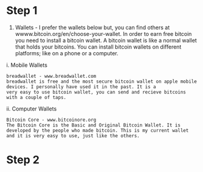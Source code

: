 # Step 1

1.  Wallets - I prefer the wallets below but, you can find others at wwww.bitcoin.org/en/choose-your-wallet.
    In order to earn free bitcoin you need to install a bitcoin wallet. A bitcoin wallet is like a normal wallet that holds your bitcoins.
    You can install bitcoin wallets on different platforms; like on a phone or a computer.

  i.  Mobile Wallets
  
    breadwallet - www.breadwallet.com
    breadwallet is free and the most secure bitcoin wallet on apple mobile devices. I personally have used it in the past. It is a 
    very easy to use bitcoin wallet, you can send and recieve bitcoins with a couple of taps.

  ii. Computer Wallets

    Bitcoin Core - www.bitcoinore.org
    The Bitcoin Core is the Basic and Original Bitcoin Wallet. It is developed by the people who made bitcoin. This is my current wallet and it is very easy to use, just like the others.
    
# Step 2
